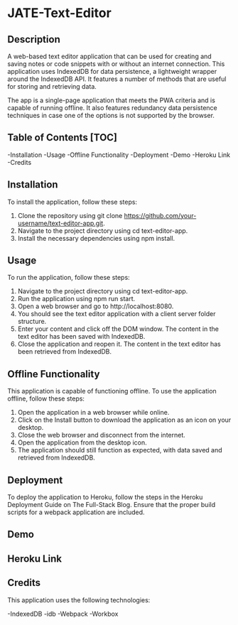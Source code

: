 # JATE-Text-Editor

## Description

A web-based text editor application that can be used for creating and saving notes or code snippets with or without an internet connection. This application uses IndexedDB for data persistence, a lightweight wrapper around the IndexedDB API. It features a number of methods that are useful for storing and retrieving data.

The app is a single-page application that meets the PWA criteria and is capable of running offline. It also features redundancy data persistence techniques in case one of the options is not supported by the browser.

## Table of Contents [TOC]

 -Installation
 -Usage
 -Offline Functionality
 -Deployment
 -Demo
 -Heroku Link
 -Credits

## Installation

To install the application, follow these steps:

1. Clone the repository using git clone https://github.com/your-username/text-editor-app.git.
2. Navigate to the project directory using cd text-editor-app.
3. Install the necessary dependencies using npm install.

## Usage

To run the application, follow these steps:

1. Navigate to the project directory using cd text-editor-app.
2. Run the application using npm run start.
3. Open a web browser and go to http://localhost:8080.
4. You should see the text editor application with a client server folder structure.
5. Enter your content and click off the DOM window. The content in the text editor has been saved with IndexedDB.
6. Close the application and reopen it. The content in the text editor has been retrieved from IndexedDB.

## Offline Functionality

This application is capable of functioning offline. To use the application offline, follow these steps:

1. Open the application in a web browser while online.
2. Click on the Install button to download the application as an icon on your desktop.
3. Close the web browser and disconnect from the internet.
4. Open the application from the desktop icon.
5. The application should still function as expected, with data saved and retrieved from IndexedDB.

## Deployment

To deploy the application to Heroku, follow the steps in the Heroku Deployment Guide on The Full-Stack Blog. Ensure that the proper build scripts for a webpack application are included.

## Demo




## Heroku Link




## Credits

This application uses the following technologies:

 -IndexedDB
 -idb
 -Webpack
 -Workbox
